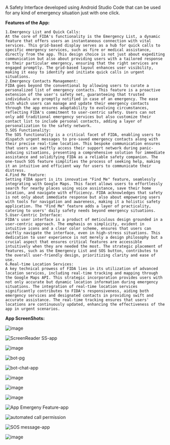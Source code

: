 A Safety Interface developed using Android Studio Code that can be used for any kind of emergency situation just with one click.

**Features of the App:**
```
1.Emergency List and Quick Calls:
At the core of FIDA's functionality is the Emergency List, a dynamic feature that offers users an instantaneous connection with vital services. This grid-based display serves as a hub for quick calls to specific emergency services, such as fire or medical assistance, directly from the app. This design choice is not just about expediting communication but also about providing users with a tailored response to their particular emergency, ensuring that the right services are engaged promptly. The grid-based layout enhances user visibility, making it easy to identify and initiate quick calls in urgent situations.
2.Emergency Contacts Management:
FIDA goes beyond the conventional by allowing users to curate a personalized list of emergency contacts. This feature is a proactive extension of the user's safety net, guaranteeing that trusted individuals are promptly notified in case of an emergency. The ease with which users can manage and update their emergency contacts through the app ensures adaptability to evolving circumstances, reflecting FIDA's commitment to user-centric safety. Users can not only add traditional emergency services but also customize their contact list to include personal contacts, adding a layer of personalization to the safety network.
3.SOS Functionality:
The SOS functionality is a critical facet of FIDA, enabling users to dispatch urgent messages to pre-saved emergency contacts along with their precise real-time location. This bespoke communication ensures that users can swiftly access their support network during panic-inducing situations, presenting a comprehensive solution for immediate assistance and solidifying FIDA as a reliable safety companion. The one-touch SOS feature simplifies the process of seeking help, making it an intuitive and efficient way for users to communicate their distress.
4.Find Me Feature:
Setting FIDA apart is its innovative "Find Me" feature, seamlessly integrating with Google Maps. This facet allows users to effortlessly search for nearby places using voice assistance, save their home location, and navigate with efficiency. FIDA acknowledges that safety is not only about immediate response but also about empowering users with tools for navigation and awareness, making it a holistic safety application. The "Find Me" feature adds a layer of practicality, catering to users' daily safety needs beyond emergency situations.
5.User-Centric Interface:
FIDA's user interface is a product of meticulous design grounded in a user-centric approach. The emphasis on simplicity, evident in intuitive icons and a clear color scheme, ensures that users can swiftly navigate the interface, even in high-stress situations. This dedication to user experience is not merely a design philosophy but a crucial aspect that ensures critical features are accessible intuitively when they are needed the most. The strategic placement of features, such as the Emergency List and SOS button, contributes to the overall user-friendly design, prioritizing clarity and ease of use.
6.Real-time Location Services:
A key technical prowess of FIDA lies in its utilization of advanced location services, including real-time tracking and mapping through the Google Maps API. This strategic incorporation provides users with not only accurate but dynamic location information during emergency situations. The integration of real-time location services significantly contributes to FIDA's responsiveness, aiding both emergency services and designated contacts in providing swift and accurate assistance. The real-time tracking ensures that users' locations are continuously updated, enhancing the effectiveness of the app in urgent scenarios.
```

**App ScreenShots:**

![image](https://github.com/user-attachments/assets/7c8c73cd-2747-4d26-aec1-4d9cbbefe47f)


![ScreenReader SS-app](https://github.com/user-attachments/assets/14faca80-014d-468f-9841-36817eb6138e)


![image](https://github.com/user-attachments/assets/13b177f6-8f7b-482b-9167-568b3716e5ba)


![bot-pg](https://github.com/user-attachments/assets/8668d65b-b406-4c4b-bdba-77559560a9ab)



![bot-chat-app](https://github.com/user-attachments/assets/40b63b5a-7b44-411b-8c5d-1362222f88a2)



![image](https://github.com/user-attachments/assets/8e35cc7f-9e5e-4ec0-ab90-3b28028ceebf)


![image](https://github.com/user-attachments/assets/d3e0a753-f2a4-4aab-8d40-4b2ab4cd203d)


![image](https://github.com/user-attachments/assets/e19a7bed-481e-4da2-ab6b-7e4ff90b830e)


![App Emergeny Feature-app](https://github.com/user-attachments/assets/004accfa-4fa1-4946-bcd8-8eed2e0a5f88)


![automated call permission](https://github.com/user-attachments/assets/f297b62d-de9e-4c87-9b86-3e62c910afa6)


![SOS message-app](https://github.com/user-attachments/assets/e8a652cf-5d89-470d-bbfc-d5b031be3d14)


![image](https://github.com/user-attachments/assets/310ff920-845e-4fb0-a848-c365a5ffcdb9)
